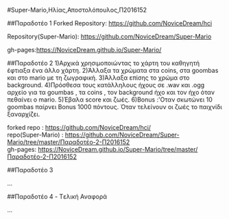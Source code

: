 #Super-Mario,Ηλίας,Αποστολόπουλος,Π2016152

##Παραδοτέο 1
Forked Repository: https://github.com/NoviceDream/hci

Repository(Super-Mario): https://github.com/NoviceDream/Super-Mario

gh-pages:https://NoviceDream.github.io/Super-Mario/

##Παραδοτέο 2
1)Αρχικά χρησιμοποιώντας το χάρτη του καθηγητή έφτιαξα ένα άλλο χάρτη.
2)Άλλαξα τα χρώματα στα coins, στα goombas και στο mario με τη ζωγραφική.
3)Άλλαξα επίσης το χρώμα στο background.
4)Πρόσθεσα τους κατάλληλους ήχους σε .wav και .ogg αρχείο για τα goumbas , τα coins ,
τον background ήχο και τον ήχο όταν πεθαίνει ο mario.
5)Έβαλα score και ζωές.
6)Bonus :'Oταν σκωτώνει 10 goombas παίρνει Bonus 1000 πόντους. 
          Όταν τελείνουν οι ζωές το παιχνίδι ξαναρχίζει.
          
forked repo :  https://github.com/NoviceDream/hci/         
repo(Super-Mario) : https://github.com/NoviceDream/Super-Mario/tree/master/Παραδοτέο-2-Π2016152       
gh-pages: https://NoviceDream.github.io/Super-Mario/tree/master/Παραδοτέο-2-Π2016152        


##Παραδοτέο 3

...

##Παραδοτέο 4 - Tελική Αναφορά

...
